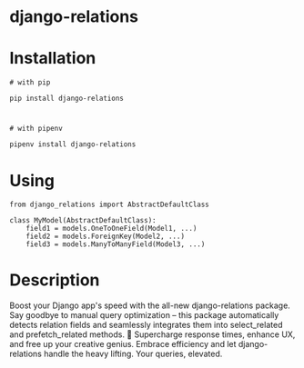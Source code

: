 # django-relations

# Installation
    # with pip

    pip install django-relations
#
    # with pipenv

    pipenv install django-relations

# Using

    from django_relations import AbstractDefaultClass

    class MyModel(AbstractDefaultClass):
        field1 = models.OneToOneField(Model1, ...)
        field2 = models.ForeignKey(Model2, ...)
        field3 = models.ManyToManyField(Model3, ...)
    

# Description
Boost your Django app's speed with the all-new django-relations package. Say goodbye to manual query optimization – this package automatically detects relation fields and seamlessly integrates them into select_related and prefetch_related methods. 🚀 Supercharge response times, enhance UX, and free up your creative genius. Embrace efficiency and let django-relations handle the heavy lifting. Your queries, elevated.
